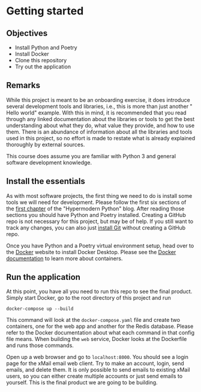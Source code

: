 # Getting started

## Objectives

- Install Python and Poetry
- Install Docker
- Clone this repository
- Try out the application

## Remarks

While this project is meant to be an onboarding exercise, it does introduce
several development tools and libraries, i.e., this is more than just another "
Hello world" example. With this in mind, it is recommended that you read through
any linked documentation about the libraries or tools to get the best
understanding about what they do, what value they provide, and how to use them.
There is an abundance of information about all the libraries and tools used in
this project, so no effort is made to restate what is already explained
thoroughly by external sources.

This course does assume you are familiar with Python 3 and general software
development knowledge.

## Install the essentials

As with most software projects, the first thing we need to do is install some
tools we will need for development. Please follow the first six sections of
the [first chapter](https://cjolowicz.github.io/posts/hypermodern-python-01-setup)
of the "Hypermodern Python" blog. After reading those sections you should have
Python and Poetry installed. Creating a GitHub repo is not necessary for this
project, but may be of help. If you still want to track any changes, you can
also just [install Git](https://git-scm.com/) without creating a GitHub repo.

Once you have Python and a Poetry virtual environment setup, head over to
the [Docker](https://www.docker.com/get-started/) website to install Docker
Desktop. Please see the [Docker documentation](https://docs.docker.com/) to
learn more about containers.

## Run the application

At this point, you have all you need to run this repo to see the final product.
Simply start Docker, go to the root directory of this project and run

```
docker-compose up --build
```

This command will look at the `docker-compose.yaml` file and create two
containers, one for the web app and another for the Redis database. Please refer
to the Docker documentation about what each command in that config file means.
When building the `web` service, Docker looks at the Dockerfile and runs those
commands.

Open up a web browser and go to `localhost:8000`. You should see a login page
for the xMail email web client. Try to make an account, login, send emails, and
delete them. It is only possible to send emails to existing xMail users, so you
can either create multiple accounts or just send emails to yourself. This is the
final product we are going to be building.